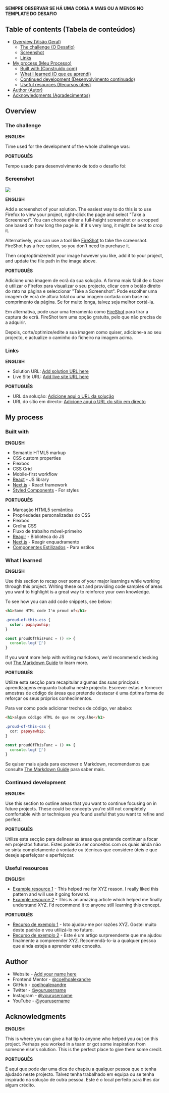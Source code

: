 **SEMPRE OBSERVAR SE HÁ UMA COISA A MAIS OU A MENOS NO TEMPLATE DO DESAFIO**

## Table of contents (Tabela de conteúdos)

- [Overview (Visão Geral)](#overview)
  - [The challenge (O Desafio)](#the-challenge)
  - [Screenshot](#screenshot)
  - [Links](#links)
- [My process (Meu Processo)](#my-process)
  - [Built with (Construído com)](#built-with)
  - [What I learned (O que eu aprendi)](#what-i-learned)
  - [Continued development (Desenvolvimento continuado)](#continued-development)
  - [Useful resources (Recursos úteis)](#useful-resources)
- [Author (Autor)](#author)
- [Acknowledgments (Agradecimentos)](#acknowledgments)

## Overview

### The challenge

**ENGLISH**

Time used for the development of the whole challenge was:

**PORTUGUÊS**

Tempo usado para desenvolvimento de todo o desafio foi: 

### Screenshot

![](./screenshot.jpg)

**ENGLISH**

Add a screenshot of your solution. The easiest way to do this is to use Firefox to view your project, right-click the page and select "Take a Screenshot". You can choose either a full-height screenshot or a cropped one based on how long the page is. If it's very long, it might be best to crop it.

Alternatively, you can use a tool like [FireShot](https://getfireshot.com/) to take the screenshot. FireShot has a free option, so you don't need to purchase it. 

Then crop/optimize/edit your image however you like, add it to your project, and update the file path in the image above.

**PORTUGUÊS**

Adicione uma imagem de ecrã da sua solução. A forma mais fácil de o fazer é utilizar o Firefox para visualizar o seu projecto, clicar com o botão direito do rato na página e seleccionar "Take a Screenshot". Pode escolher uma imagem de ecrã de altura total ou uma imagem cortada com base no comprimento da página. Se for muito longa, talvez seja melhor cortá-la.

Em alternativa, pode usar uma ferramenta como [FireShot](https://getfireshot.com/) para tirar a captura de ecrã. FireShot tem uma opção gratuita, pelo que não precisa de a adquirir. 

Depois, corte/optimize/edite a sua imagem como quiser, adicione-a ao seu projecto, e actualize o caminho do ficheiro na imagem acima.

### Links

**ENGLISH**

- Solution URL: [Add solution URL here](https://your-solution-url.com)
- Live Site URL: [Add live site URL here](https://your-live-site-url.com)

**PORTUGUÊS**

- URL da solução: [Adicione aqui o URL da solução](https://your-solution-url.com)
- URL do sítio em directo: [Adicione aqui o URL do sítio em directo](https://your-live-site-url.com)

## My process

### Built with

**ENGLISH**

- Semantic HTML5 markup
- CSS custom properties
- Flexbox
- CSS Grid
- Mobile-first workflow
- [React](https://reactjs.org/) - JS library
- [Next.js](https://nextjs.org/) - React framework
- [Styled Components](https://styled-components.com/) - For styles

**PORTUGUÊS**

- Marcação HTML5 semântica
- Propriedades personalizadas do CSS
- Flexbox
- Grelha CSS
- Fluxo de trabalho móvel-primeiro
- [Reagir](https://reactjs.org/) - Biblioteca do JS
- [Next.js](https://nextjs.org/) - Reagir enquadramento
- [Componentes Estilizados](https://styled-components.com/) - Para estilos



### What I learned

**ENGLISH**

Use this section to recap over some of your major learnings while working through this project. Writing these out and providing code samples of areas you want to highlight is a great way to reinforce your own knowledge.

To see how you can add code snippets, see below:

```html
<h1>Some HTML code I'm proud of</h1>
```
```css
.proud-of-this-css {
  color: papayawhip;
}
```
```js
const proudOfThisFunc = () => {
  console.log('🎉')
}
```

If you want more help with writing markdown, we'd recommend checking out [The Markdown Guide](https://www.markdownguide.org/) to learn more.

**PORTUGUÊS**

Utilize esta secção para recapitular algumas das suas principais aprendizagens enquanto trabalha neste projecto. Escrever estas e fornecer amostras de código de áreas que pretende destacar é uma óptima forma de reforçar os seus próprios conhecimentos.

Para ver como pode adicionar trechos de código, ver abaixo:

```html
<h1>algum código HTML de que me orgulho</h1>
```
```css
.proud-of-this-css {
  cor: papayawhip;
}
```
```js
const proudOfThisFunc = () => {
  console.log('🎉')
}
```

Se quiser mais ajuda para escrever o Markdown, recomendamos que consulte [The Markdown Guide](https://www.markdownguide.org/) para saber mais.



### Continued development

**ENGLISH**

Use this section to outline areas that you want to continue focusing on in future projects. These could be concepts you're still not completely comfortable with or techniques you found useful that you want to refine and perfect.

**PORTUGUÊS**

Utilize esta secção para delinear as áreas que pretende continuar a focar em projectos futuros. Estes poderão ser conceitos com os quais ainda não se sinta completamente à vontade ou técnicas que considere úteis e que deseje aperfeiçoar e aperfeiçoar.

### Useful resources

**ENGLISH**

- [Example resource 1](https://www.example.com) - This helped me for XYZ reason. I really liked this pattern and will use it going forward.
- [Example resource 2](https://www.example.com) - This is an amazing article which helped me finally understand XYZ. I'd recommend it to anyone still learning this concept.

**PORTUGUÊS**

- [Recurso de exemplo 1](https://www.example.com) - Isto ajudou-me por razões XYZ. Gostei muito deste padrão e vou utilizá-lo no futuro.
- [Recurso de exemplo 2](https://www.example.com) - Este é um artigo surpreendente que me ajudou finalmente a compreender XYZ. Recomendá-lo-ia a qualquer pessoa que ainda esteja a aprender este conceito.

## Author

- Website - [Add your name here](https://www.your-site.com)
- Frontend Mentor - [@coelhoalexandre](https://www.frontendmentor.io/profile/coelhoalexandre)
- GitHub - [coelhoalexandre](https://github.com/coelhoalexandre)
- Twitter - [@yourusername](https://www.twitter.com/yourusername)
- Instagram - [@yourusername](https://www.instagram.com/yourusername)
- YouTube - [@yourusername](https://www.youtube.com/channel/código)

## Acknowledgments

**ENGLISH**

This is where you can give a hat tip to anyone who helped you out on this project. Perhaps you worked in a team or got some inspiration from someone else's solution. This is the perfect place to give them some credit.

**PORTUGUÊS**

É aqui que pode dar uma dica de chapéu a qualquer pessoa que o tenha ajudado neste projecto. Talvez tenha trabalhado em equipa ou se tenha inspirado na solução de outra pessoa. Este é o local perfeito para lhes dar algum crédito.
